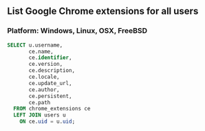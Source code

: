 ## List Google Chrome extensions for all users
### Platform: Windows, Linux, OSX, FreeBSD

```sql
SELECT u.username, 
       ce.name, 
       ce.identifier, 
       ce.version, 
       ce.description, 
       ce.locale, 
       ce.update_url, 
       ce.author, 
       ce.persistent, 
       ce.path 
  FROM chrome_extensions ce 
  LEFT JOIN users u 
    ON ce.uid = u.uid;
 ```